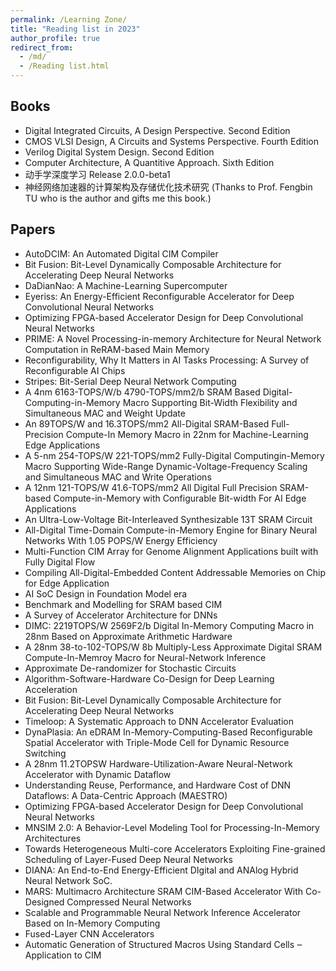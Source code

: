 ```yaml
---
permalink: /Learning Zone/
title: "Reading list in 2023"
author_profile: true
redirect_from: 
  - /md/
  - /Reading list.html
---
```


## Books

* Digital Integrated Circuits, A Design Perspective. Second Edition
* CMOS VLSI Design, A Circuits and Systems Perspective. Fourth Edition
* Verilog Digital System Design. Second Edition
* Computer Architecture, A Quantitive Approach. Sixth Edition
* 动手学深度学习 Release 2.0.0-beta1
* 神经网络加速器的计算架构及存储优化技术研究 (Thanks to Prof. Fengbin TU who is the author and gifts me this book.)


## Papers
* AutoDCIM: An Automated Digital CIM Compiler
* Bit Fusion: Bit-Level Dynamically Composable Architecture for Accelerating Deep Neural Networks
* DaDianNao: A Machine-Learning Supercomputer
* Eyeriss: An Energy-Efficient Reconfigurable Accelerator for Deep Convolutional Neural Networks
* Optimizing FPGA-based Accelerator Design for Deep Convolutional Neural Networks
* PRIME: A Novel Processing-in-memory Architecture for Neural Network Computation in ReRAM-based Main Memory
* Reconfigurability, Why It Matters in AI Tasks Processing: A Survey of Reconfigurable AI Chips
* Stripes: Bit-Serial Deep Neural Network Computing
* A 4nm 6163-TOPS/W/b 4790-TOPS/mm2/b SRAM Based Digital-Computing-in-Memory Macro Supporting Bit-Width Flexibility and Simultaneous MAC and Weight Update
* An 89TOPS/W and 16.3TOPS/mm2 All-Digital SRAM-Based Full-Precision Compute-In Memory Macro in 22nm for Machine-Learning Edge Applications
* A 5-nm 254-TOPS/W 221-TOPS/mm2 Fully-Digital Computingin-Memory Macro Supporting Wide-Range Dynamic-Voltage-Frequency Scaling  and Simultaneous MAC and Write Operations
* A 12nm 121-TOPS/W 41.6-TOPS/mm2 All Digital Full Precision SRAM-based Compute-in-Memory with Configurable Bit-width For AI Edge Applications
* An Ultra-Low-Voltage Bit-Interleaved Synthesizable 13T SRAM Circuit
* All-Digital Time-Domain Compute-in-Memory Engine for Binary Neural Networks With 1.05 POPS/W Energy Efficiency
* Multi-Function CIM Array for Genome Alignment Applications built with Fully Digital Flow
* Compiling All-Digital-Embedded Content Addressable Memories on Chip for Edge Application
* AI SoC Design in Foundation Model era
* Benchmark and Modelling for SRAM based CIM
* A Survey of Accelerator Architecture for DNNs
* DIMC: 2219TOPS/W 2569F2/b Digital In-Memory Computing Macro in 28nm Based on Approximate Arithmetic Hardware
* A 28nm 38-to-102-TOPS/W 8b Multiply-Less Approximate Digital SRAM Compute-In-Memroy Macro for Neural-Network Inference
* Approximate De-randomizer for Stochastic Circuits
* Algorithm-Software-Hardware Co-Design for Deep Learning Acceleration
* Bit Fusion: Bit-Level Dynamically Composable Architecture for Accelerating Deep Neural Networks
* Timeloop: A Systematic Approach to DNN Accelerator Evaluation
* DynaPlasia: An eDRAM In-Memory-Computing-Based Reconfigurable Spatial Accelerator with Triple-Mode Cell for Dynamic Resource Switching
* A 28nm 11.2TOPSW Hardware-Utilization-Aware Neural-Network Accelerator with Dynamic Dataflow
* Understanding Reuse, Performance, and Hardware Cost of DNN Dataflows: A Data-Centric Approach (MAESTRO)
* Optimizing FPGA-based Accelerator Design for Deep Convolutional Neural Networks
* MNSIM 2.0: A Behavior-Level Modeling Tool for Processing-In-Memory Architectures
* Towards Heterogeneous Multi-core Accelerators Exploiting Fine-grained Scheduling of Layer-Fused Deep Neural Networks
* DIANA: An End-to-End Energy-Efficient DIgital and ANAlog Hybrid Neural Network SoC.
* MARS: Multimacro Architecture SRAM CIM-Based Accelerator With Co-Designed Compressed Neural Networks
* Scalable and Programmable Neural Network Inference Accelerator Based on In-Memory Computing
* Fused-Layer CNN Accelerators
* Automatic Generation of Structured Macros Using Standard Cells ‒ Application to CIM












